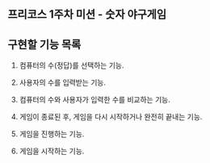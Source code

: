 ## 프리코스 1주차 미션 - 숫자 야구게임

## 구현할 기능 목록
1. 컴퓨터의 수(정답)를 선택하는 기능.

2. 사용자의 수를 입력받는 기능.

3. 컴퓨터의 수와 사용자가 입력한 수를 비교하는 기능.

4. 게임이 종료된 후, 게임을 다시 시작하거나 완전히 끝내는 기능.

5. 게임을 진행하는 기능.

6. 게임을 시작하는 기능.